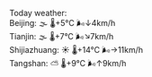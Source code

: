 Today weather:  
Beijing: 🌫  🌡️+5°C 🌬️↓4km/h  
Tianjin: 🌫  🌡️+7°C 🌬️↘7km/h  
Shijiazhuang: ☀️   🌡️+14°C 🌬️→11km/h  
Tangshan: ⛅️  🌡️+9°C 🌬️↑9km/h  
